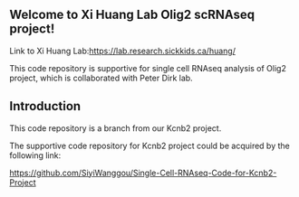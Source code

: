## **Welcome to Xi Huang Lab Olig2 scRNAseq project!**

Link to Xi Huang Lab:https://lab.research.sickkids.ca/huang/

This code repository is supportive for single cell RNAseq analysis of Olig2 project, which is collaborated with Peter Dirk lab.

## **Introduction**

This code repository is a branch from our Kcnb2 project. 

The supportive code repository for Kcnb2 project could be acquired by the following link:

https://github.com/SiyiWanggou/Single-Cell-RNAseq-Code-for-Kcnb2-Project









